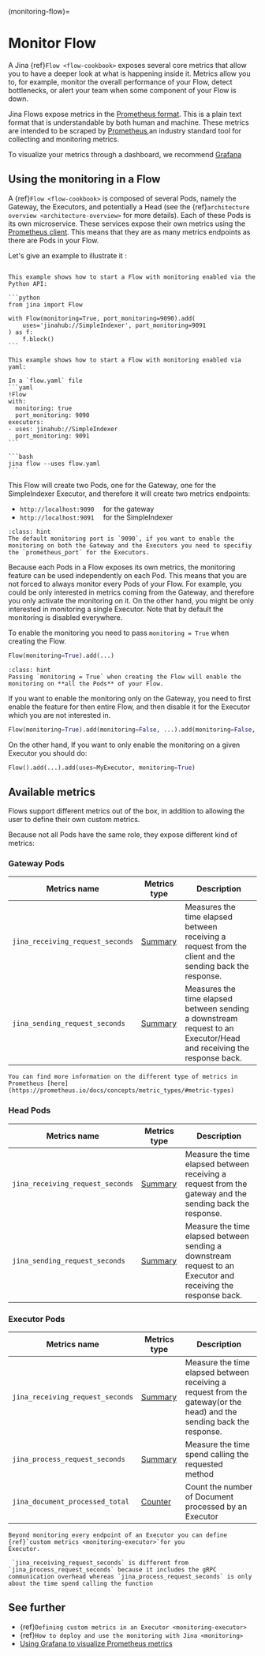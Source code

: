 (monitoring-flow)=
# Monitor Flow
 
A Jina {ref}`Flow <flow-cookbook>` exposes several core metrics that allow you to have a deeper look
at what is happening inside it. Metrics allow you to, for example, monitor the overall performance 
of your Flow, detect bottlenecks, or alert your team when some component of your Flow is down.

Jina Flows expose metrics in the [Prometheus format](https://prometheus.io/docs/instrumenting/exposition_formats/). This is a plain text format that is understandable by both human and machine. These metrics are intended to be scraped by
[Prometheus](https://prometheus.io/),an industry standard tool for collecting and monitoring metrics.

To visualize your metrics through a dashboard, we recommend [Grafana](https://grafana.com/)


## Using the monitoring in a Flow

A {ref}`Flow <flow-cookbook>` is composed of several Pods, namely the Gateway, the Executors, and potentially a Head (see the {ref}`architecture overview <architecture-overview>` for more details). Each of these Pods is its own microservice. These services expose their own metrics using the [Prometheus client](https://prometheus.io/docs/instrumenting/clientlibs/).
This means that they are as many metrics endpoints as there are Pods in your Flow. 

Let's give an example to illustrate it :

````{tab} via Python API

This example shows how to start a Flow with monitoring enabled via the Python API:

```python
from jina import Flow

with Flow(monitoring=True, port_monitoring=9090).add(
    uses='jinahub://SimpleIndexer', port_monitoring=9091
) as f:
    f.block()
```
````

````{tab} via YAML
This example shows how to start a Flow with monitoring enabled via yaml:

In a `flow.yaml` file
```yaml
!Flow
with:
  monitoring: true
  port_monitoring: 9090
executors:
- uses: jinahub://SimpleIndexer
  port_monitoring: 9091
```

```bash
jina flow --uses flow.yaml
```
````

This Flow will create two Pods, one for the Gateway, one for the SimpleIndexer Executor, and therefore it will create two 
metrics endpoints:

* `http://localhost:9090  ` for the gateway
* `http://localhost:9091  ` for the SimpleIndexer

````{admonition} Default Monitoring port
:class: hint
The default monitoring port is `9090`, if you want to enable the monitoring on both the Gateway and the Executors you need to specifiy
the `prometheus_port` for the Executors. 
````


Because each Pods in a Flow exposes its own metrics, the monitoring feature can be used independently on each Pod.
This means that you are not forced to always monitor every Pods of your Flow. For example, you could be only interested in
metrics coming from the Gateway, and therefore you only activate the monitoring on it. On the other hand, you might be only
interested in monitoring a single Executor. Note that by default the monitoring is disabled everywhere.

To enable the monitoring you need to pass `monitoring = True` when creating the Flow.
```python
Flow(monitoring=True).add(...)
```

````{admonition} Enabling Flow
:class: hint
Passing `monitoring = True` when creating the Flow will enable the monitoring on **all the Pods** of your Flow. 
````

If you want to enable the monitoring only on the Gateway, you need to first enable the feature for then entire Flow, and then disable it for the Executor which you are not interested in.

```python
Flow(monitoring=True).add(monitoring=False, ...).add(monitoring=False, ...)
```

On the other hand, If you want to only enable the monitoring on a given Executor you should do:
```python
Flow().add(...).add(uses=MyExecutor, monitoring=True)
```

## Available metrics

Flows support different metrics out of the box, in addition to allowing the user to define their own custom metrics.

Because not all Pods have the same role, they expose different kind of metrics:



### Gateway Pods

| Metrics name                       | Metrics type                                                         | Description                                                                                                                                                                                                                                                                |
|------------------------------------|----------------------------------------------------------------------|----------------------------------------------------------------------------------------------------------------------------------------------------------------------------------------------------------------------------------------------------------------------------|
| `jina_receiving_request_seconds`   | [Summary](https://prometheus.io/docs/concepts/metric_types/#summary) | Measures the time elapsed between receiving a request from the client and the sending back the response.                                                                                                                                                                    |
| `jina_sending_request_seconds`     | [Summary](https://prometheus.io/docs/concepts/metric_types/#summary) | Measures the time elapsed between sending a downstream request to an Executor/Head and receiving the response back.                                                                                                                                                         |

```{seealso} 
You can find more information on the different type of metrics in Prometheus [here](https://prometheus.io/docs/concepts/metric_types/#metric-types)
```

### Head Pods

| Metrics name                       | Metrics type                                                          | Description                                                                                                     |
|------------------------------------|-----------------------------------------------------------------------|-----------------------------------------------------------------------------------------------------------------|
| `jina_receiving_request_seconds`   | [Summary](https://prometheus.io/docs/concepts/metric_types/#summary)  | Measure the time elapsed between receiving a request from the gateway and the sending back the response.        |
| `jina_sending_request_seconds`     | [Summary](https://prometheus.io/docs/concepts/metric_types/#summary)  | Measure the time elapsed between sending a downstream request to an Executor and receiving the response back.   |

### Executor Pods

| Metrics name                     | Metrics type                                                         | Description                                                                                                           |
|----------------------------------|----------------------------------------------------------------------|-----------------------------------------------------------------------------------------------------------------------|
| `jina_receiving_request_seconds` | [Summary](https://prometheus.io/docs/concepts/metric_types/#summary) | Measure the time elapsed between receiving a request from the gateway(or the head) and the sending back the response. |
| `jina_process_request_seconds`   | [Summary](https://prometheus.io/docs/concepts/metric_types/#summary) | Measure the time spend calling the requested method                                                                   |
| `jina_document_processed_total`  | [Counter](https://prometheus.io/docs/concepts/metric_types/#counter) | Count the number of Document processed by an Executor                                                                 |

```{seealso} 
Beyond monitoring every endpoint of an Executor you can define {ref}`custom metrics <monitoring-executor>`for you 
Executor. 
```

```{hint} 
 `jina_receiving_request_seconds` is different from `jina_process_request_seconds` because it includes the gRPC communication overhead whereas `jina_process_request_seconds` is only about the time spend calling the function 
```





## See further

- {ref}`Defining custom metrics in an Executor <monitoring-executor>`
- {ref}`How to deploy and use the monitoring with Jina <monitoring>`
- [Using Grafana to visualize Prometheus metrics](https://grafana.com/docs/grafana/latest/getting-started/getting-started-prometheus/)
